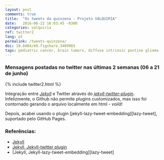 ```yaml
---
layout: post
comments: true
title:  "Os tweets da quinzena - Projeto VALQUIRIA"
date:   2016-06-22 16:03:45 -0300
categories: valquiria
ref: twitter2
lang: pt
permalink: /tweets-quinzena/
doi: 10.6084/m9.figshare.3489965
tags: pediatric cancer, brain tumors, diffuse intrinsic pontine glioma, clinical trial, twitter, jekyll, project valkyrie
---
```

### Mensagens postadas no twitter nas últimas 2 semanas (06 a 21 de junho)

{% include twitter2.html %}

Integração entre [_Jekyll_][jekyll] e Twitter através do [_jekyll-twitter-plugin_][jekyll-twitter-plugin]. Infelizmente, o Github não permite plugins customizados, mas isso foi contornado gerando o arquivo localmente em html - _voilà_!

Depois, acabei usando o plugin [jekyll-lazy-tweet-embedding][lazy-tweet], suportado pelo GitHub Pages.

### Referências:

- [Jekyll][jekyll]
- [Jekyll, Jekyll-twitter plugin][jekyll-twitter-plugin]
- [Jekyll, Jekyll-lazy-tweet-embedding][lazy-tweet]

[jekyll]: https://jekyllrb.com
[jekyll-twitter-plugin]: https://github.com/rob-murray/jekyll-twitter-plugin
[lazy-twwet]: https://github.com/takuti/jekyll-lazy-tweet-embedding
